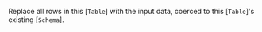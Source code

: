 Replace all rows in this [`Table`] with the input data, coerced to this
[`Table`]'s existing [`Schema`].
